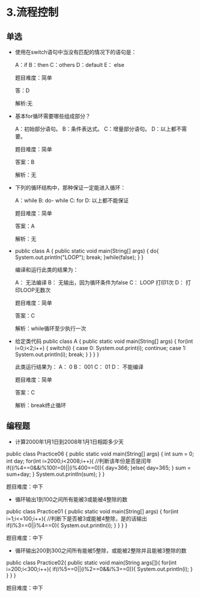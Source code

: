 # 3.流程控制

## 单选

- 使用在switch语句中当没有匹配的情况下的语句是：

  A：if  B：then  C：others   D：default   E： else

  题目难度：简单

  答：D

  解析:无

- 基本for循环需要哪些组成部分？

  A：初始部分语句。
  B：条件表达式。
  C：增量部分语句。
  D：以上都不需要。

  题目难度：简单

  答案：B

  解析：无

- 下列的循环结构中，那种保证一定能进入循环：

  A：while    B: do- while   C:  for    D: 以上都不能保证

  题目难度：简单

  答案：A

  解析：无

- public class A
  {
      public static void main(String[] args)
      {
    	  do{
    	  	System.out.println("LOOP");
    	  	break;
      	}while(false);
      }
  }

  编译和运行此类的结果为：

  A： 无法编译
  B： 无输出，因为循环条件为false
  C： LOOP 打印1次
  D： 打印LOOP无数次

  题目难度：简单

  答案：C

  解析：while循环至少执行一次

- 给定类代码
  public class A
  {
      public static void main(String[] args)
      {
      	for(int i=0;i<2;i++)
    	  {
    	  	switch(i)
    	  	{
    		     case 0: System.out.print(i);
    		             continue;
    		     case 1: System.out.println(i);
    		             break;
    	  	}
      	}
     }
  }

  此类运行结果为：
  A： 0
  B： 001
  C： 01
  D： 不能编译


  题目难度：简单

  答案：C

  解析：break终止循环

## 编程题

- 计算2000年1月1日到2008年1月1日相距多少天

public class Practice06 {
  public static void main(String[] args) {
     int sum = 0;
     int day;
     for(int i=2000;i<2008;i++){
       //判断该年份是否是闰年
         if((i%4==0&&i%100!=0)||(i%400==0)){
             day=366;
         }else{
             day=365;
         }
         sum = sum+day;
     }
     System.out.println(sum);
   }
 }

 题目难度：中下

 - 循环输出1到100之间所有能被3或能被4整除的数

 public class Practice01 {
   public static void main(String[] args) {
     for(int i=1;i<=100;i++){
         //判断下是否被3或能被4整除，是的话输出
         if(i%3==0||i%4==0){
            System.out.println(i);
        }
    }
 }
}

题目难度：中下

- 循环输出200到300之间所有能被5整除，或能被2整除并且能被3整除的数

 public class  Practice02{
   public static void main(String args[]){
     for(int i=200;i<300;i++){
       if(i%5==0||(i%2==0&&i%3==0)){
         System.out.println(i);
       }
     }
   }
 }

 题目难度：中下
